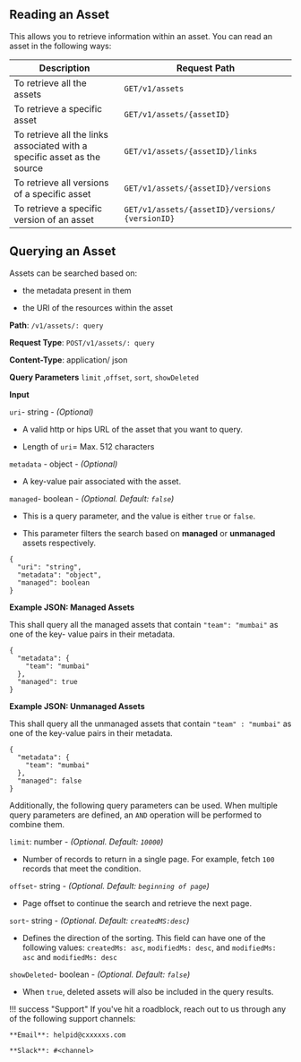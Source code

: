 ## Reading an Asset

This allows you to retrieve information within an asset. You can read an asset in the following ways:


| Description | Request Path |
| ------------| -------------|
| To retrieve all the assets | `GET/v1/assets` |
| To retrieve a specific asset | `GET/v1/assets/{assetID}` |
| To retrieve all the links associated with a specific asset as the source | `GET/v1/assets/{assetID}/links`|
| To retrieve all versions of a specific asset | `GET/v1/assets/{assetID}/versions` |
| To retrieve a specific version of an asset | `GET/v1/assets/{assetID}/versions/ {versionID}`|

## Querying an Asset

Assets can be searched based on:

* the metadata present in them

* the URI of the resources within the asset

**Path**: `/v1/assets/: query`

**Request Type**: `POST/v1/assets/: query`

**Content-Type**: application/ json

**Query Parameters** `limit` ,`offset`, `sort`, `showDeleted`

**Input**

`uri`- string - _(Optional)_

* A valid http or hips URL of the asset that you want to query. 

* Length of `uri`= Max. 512 characters

`metadata` - object - _(Optional)_

* A key-value pair associated with the asset.

`managed`- boolean - _(Optional. Default: `false`)_

* This is a query parameter, and the value is either `true` or `false`. 

* This parameter filters the search based on **managed** or **unmanaged** assets respectively.

```
{
  "uri": "string",
  "metadata": "object",
  "managed": boolean
}
```
**Example JSON: Managed Assets**

This shall query all the managed assets that contain `"team": "mumbai"` as one of the key- value pairs in their metadata. 

```
{
  "metadata": {
    "team": "mumbai"
  },
  "managed": true
}
```

**Example JSON: Unmanaged Assets**

This shall query all the unmanaged assets that contain `"team" : "mumbai"` as one of the key-value pairs in their metadata.

```
{
  "metadata": {
    "team": "mumbai"
  },
  "managed": false
}
```

Additionally, the following query parameters can be used. When multiple query parameters are defined, an `AND` operation will be performed to combine them.

`limit`: number - _(Optional. Default: `10000`)_

* Number of records to return in a single page. For example, fetch `100` records that meet the condition.

`offset`- string - _(Optional. Default: `beginning of page`)_

* Page offset to continue the search and retrieve the next page.

`sort`- string - _(Optional. Default: `createdMS:desc`)_

* Defines the direction of the sorting. This field can have one of the following values: `createdMs: asc`, `modifiedMs: desc`, and `modifiedMs: asc` and `modifiedMs: desc` 

`showDeleted`- boolean - _(Optional. Default: `false`)_

* When `true`, deleted assets will also be included in the query results.

!!! success "Support"
    If you've hit a roadblock, reach out to us through any of the following support channels:    
    
    **Email**: helpid@cxxxxxs.com
    
    **Slack**: #<channel>